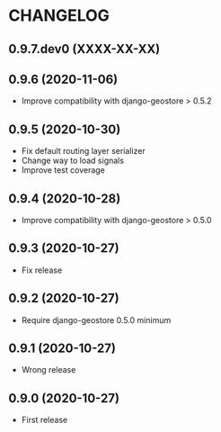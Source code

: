 CHANGELOG
=========

0.9.7.dev0     (XXXX-XX-XX)
---------------------------



0.9.6          (2020-11-06)
---------------------------

* Improve compatibility with django-geostore > 0.5.2

0.9.5          (2020-10-30)
---------------------------

* Fix default routing layer serializer
* Change way to load signals
* Improve test coverage


0.9.4          (2020-10-28)
---------------------------

* Improve compatibility with django-geostore > 0.5.0


0.9.3          (2020-10-27)
---------------------------

* Fix release


0.9.2          (2020-10-27)
---------------------------

* Require django-geostore 0.5.0 minimum


0.9.1          (2020-10-27)
---------------------------

* Wrong release


0.9.0          (2020-10-27)
---------------------------

* First release
